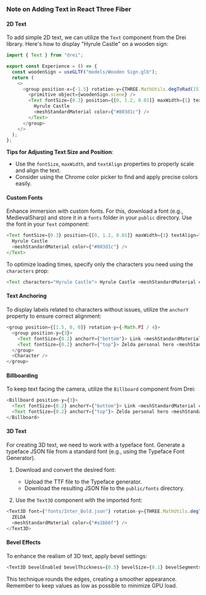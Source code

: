 ### Note on Adding Text in React Three Fiber

#### 2D Text
To add simple 2D text, we can utilize the `Text` component from the Drei library. Here's how to display "Hyrule Castle" on a wooden sign:

```javascript
import { Text } from "drei";

export const Experience = () => { 
  const woodenSign = useGLTF("models/Wooden Sign.glb");
  return (
    <>
      <group position-x={-1.5} rotation-y={THREE.MathUtils.degToRad(15)}>
        <primitive object={woodenSign.scene} />
        <Text fontSize={0.3} position={[0, 1.2, 0.01]} maxWidth={1} textAlign="center">
          Hyrule Castle
          <meshStandardMaterial color={"#803d1c"} />
        </Text>
      </group>
    </>
  );
};
```
**Tips for Adjusting Text Size and Position**:
- Use the `fontSize`, `maxWidth`, and `textAlign` properties to properly scale and align the text.
- Consider using the Chrome color picker to find and apply precise colors easily.

#### Custom Fonts
Enhance immersion with custom fonts. For this, download a font (e.g., MedievalSharp) and store it in a `fonts` folder in your `public` directory. Use the font in your `Text` component:

```javascript
<Text fontSize={0.3} position={[0, 1.2, 0.01]} maxWidth={1} textAlign="center" font="fonts/MedievalSharp-Regular.ttf">
  Hyrule Castle
  <meshStandardMaterial color={"#803d1c"} />
</Text>
```
To optimize loading times, specify only the characters you need using the `characters` prop:

```javascript
<Text characters="Hyrule Castle"> Hyrule Castle <meshStandardMaterial color={"#803d1c"} /> </Text>
```

#### Text Anchoring
To display labels related to characters without issues, utilize the `anchorY` property to ensure correct alignment:

```javascript
<group position={[1.5, 0, 0]} rotation-y={-Math.PI / 4}>
  <group position-y={3}>
    <Text fontSize={0.2} anchorY={"bottom"}> Link <meshStandardMaterial color={"black"} /> </Text>
    <Text fontSize={0.2} anchorY={"top"}> Zelda personal hero <meshStandardMaterial color={"grey"} /> </Text>
  </group>
  <Character />
</group>
```

#### Billboarding
To keep text facing the camera, utilize the `Billboard` component from Drei:

```javascript
<Billboard position-y={3}>
  <Text fontSize={0.2} anchorY={"bottom"}> Link <meshStandardMaterial color={"black"} /> </Text>
  <Text fontSize={0.2} anchorY={"top"}> Zelda personal hero <meshStandardMaterial color={"grey"} /> </Text>
</Billboard>
```

#### 3D Text
For creating 3D text, we need to work with a typeface font. Generate a typeface JSON file from a standard font (e.g., using the Typeface Font Generator).

1. Download and convert the desired font:
   - Upload the TTF file to the Typeface generator.
   - Download the resulting JSON file to the `public/fonts` directory.

2. Use the `Text3D` component with the imported font:

```javascript
<Text3D font={"fonts/Inter_Bold.json"} rotation-y={THREE.MathUtils.degToRad(30)} position={[-8, 0, -5]} size={4}>
  ZELDA
  <meshStandardMaterial color={"#a1bb6f"} />
</Text3D>
```

#### Bevel Effects
To enhance the realism of 3D text, apply bevel settings:

```javascript
<Text3D bevelEnabled bevelThickness={0.5} bevelSize={0.1} bevelSegments={10} // other props />
```
This technique rounds the edges, creating a smoother appearance. Remember to keep values as low as possible to minimize GPU load.
